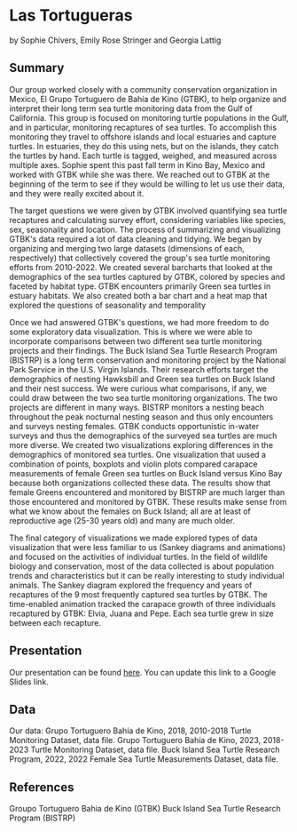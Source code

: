 Las Tortugueras
================
by Sophie Chivers, Emily Rose Stringer and Georgia Lattig

## Summary

Our group worked closely with a community conservation organization in Mexico, El Grupo Tortuguero de Bahía de Kino (GTBK), to help organize and interpret their long term sea turtle monitoring data from the Gulf of California. This group is focused on monitoring turtle populations in the Gulf, and in particular, monitoring recaptures of sea turtles. To accomplish this monitoring they travel to offshore islands and local estuaries and capture turtles. In estuaries, they do this using nets, but on the islands, they catch the turtles by hand. Each turtle is tagged, weighed, and measured across multiple axes. Sophie spent this past fall term in Kino Bay, Mexico and worked with GTBK while she was there. We reached out to GTBK at the beginning of the term to see if they would be willing to let us use their data, and they were really excited about it. 

The target questions we were given by GTBK involved quantifying sea turtle recaptures and calculating survey effort, considering variables like species, sex, seasonality and location. The process of summarizing and visualizing GTBK's data required a lot of data cleaning and tidying. We began by organizing and merging two large datasets (dimensions of each, respectively) that collectively covered the group's sea turtle monitoring efforts from 2010-2022. We created several barcharts that looked at the demographics of the sea turtles captured by GTBK, colored by species and faceted by habitat type. GTBK encounters primarily Green sea turtles in estuary habitats. We also created both a bar chart and a heat map that explored the questions of seasonality and temporality

Once we had answered GTBK's questions, we had more freedom to do some exploratory data visualization. This is where we were able to incorporate comparisons between two different sea turtle monitoring projects and their findings. The Buck Island Sea Turtle Research Program (BISTRP) is a long term conservation and monitoring project by the National Park Service in the U.S. Virgin Islands. Their research efforts target the demographics of nesting Hawksbill and Green sea turtles on Buck Island and their nest success. We were curious what comparisons, if any, we could draw between the two sea turtle monitoring organizations. The two projects are different in many ways. BISTRP monitors a nesting beach throughout the peak nocturnal nesting season and thus only encounters and surveys nesting females. GTBK conducts opportunistic in-water surveys and thus the demographics of the surveyed sea turtles are much more diverse. We created two visualizations exploring differences in the demographics of monitored sea turtles. One visualization that uused a combination of points, boxplots and violin plots compared carapace measurements of female Green sea turtles on Buck Island versus Kino Bay because both organizations collected these data. The results show that female Greens encountered and monitored by BISTRP are much larger than those encountered and monitored by GTBK. These results make sense from what we know about the females on Buck Island; all are at least of reproductive age (25-30 years old) and many are much older.

The final category of visualizations we made explored types of data visualization that were less familiar to us (Sankey diagrams and animations) and focused on the activities of individual turtles. In the field of wildlife biology and conservation, most of the data collected is about population trends and characteristics but it can be really interesting to study individual animals. The Sankey diagram explored the frequency and years of recaptures of the 9 most frequently captured sea turtles by GTBK. The time-enabled animation tracked the carapace growth of three individuals recaptured by GTBK: Elvia, Juana and Pepe. Each sea turtle grew in size between each recapture.

## Presentation

Our presentation can be found [here](https://docs.google.com/presentation/d/1xQokf4kLggq_BDt04svHl_0KVKK_AW0inhDp5nUpfAA/edit#slide=id.p). You can update this link to a Google Slides link.

## Data

Our data:
Grupo Tortuguero Bahía de Kino, 2018, 2010-2018 Turtle Monitoring Dataset, data file. 
Grupo Tortuguero Bahía de Kino, 2023, 2018-2023 Turtle Monitoring Dataset, data file. 
Buck Island Sea Turtle Research Program, 2022, 2022 Female Sea Turtle Measurements Dataset, data file.

## References

Groupo Tortuguero Bahia de Kino (GTBK)
Buck Island Sea Turtle Research Program (BISTRP)
